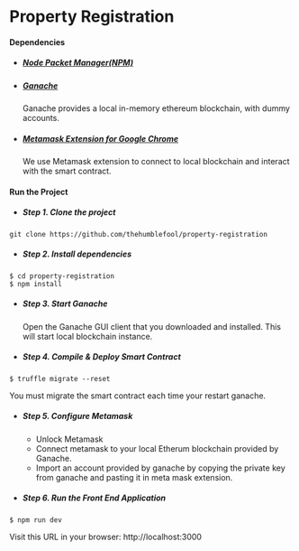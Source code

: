 # Property Registration

#### Dependencies                                                                                                                 
- ##### [Node Packet Manager(NPM)](http://nodejs.org/en/)                                                                                                                                                     
- ##### [Ganache](https://truffleframework.com/ganache)
  Ganache provides a local in-memory ethereum blockchain, with dummy accounts.

- ##### [Metamask Extension for Google Chrome](https://chrome.google.com/webstore/detail/metamask/nkbihfbeogaeaoehlefnkodbefgpgknn?hl=en)
  We use Metamask extension to connect to local blockchain and interact with the smart contract.

#### Run the Project
- ##### Step 1. Clone the project
```
git clone https://github.com/thehumblefool/property-registration
```

- ##### Step 2. Install dependencies
```
$ cd property-registration
$ npm install
```

- ##### Step 3. Start Ganache
  Open the Ganache GUI client that you downloaded and installed. This will start local blockchain instance.

- ##### Step 4. Compile & Deploy Smart Contract
```
$ truffle migrate --reset 
```
   You must migrate the smart contract each time your restart ganache.

- ##### Step 5. Configure Metamask
  - Unlock Metamask
  - Connect metamask to your local Etherum blockchain provided by Ganache.
  - Import an account provided by ganache by copying the private key from ganache and pasting it in meta mask extension.

- ##### Step 6. Run the Front End Application
```
$ npm run dev
```
   Visit this URL in your browser: http://localhost:3000
